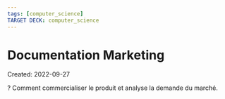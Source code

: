 ```yaml
---
tags: [computer_science] 
TARGET DECK: computer_science
---
```

# Documentation Marketing
Created: 2022-09-27

?
Comment commercialiser le produit et analyse la demande du marché.
<!--SR:!2022-11-06,24,250-->